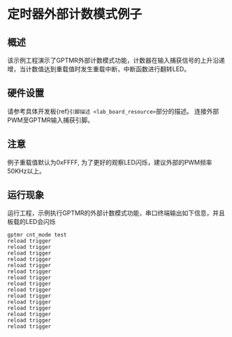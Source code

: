 # 定时器外部计数模式例子

## 概述

该示例工程演示了GPTMR外部计数模式功能，计数器在输入捕获信号的上升沿递增，当计数值达到重载值时发生重载中断，中断函数进行翻转LED。

## 硬件设置

请参考具体开发板{ref}`引脚描述 <lab_board_resource>`部分的描述。
连接外部PWM至GPTMR输入捕获引脚。

## 注意

例子重载值默认为0xFFFF, 为了更好的观察LED闪烁，建议外部的PWM频率50KHz以上。

## 运行现象

运行工程，示例执行GPTMR的外部计数模式功能，串口终端输出如下信息，并且板载的LED会闪烁
```console
gptmr cnt_mode test
reload trigger
reload trigger
reload trigger
reload trigger
reload trigger
reload trigger
reload trigger
reload trigger
reload trigger
reload trigger
reload trigger
reload trigger
reload trigger
reload trigger
reload trigger

```
